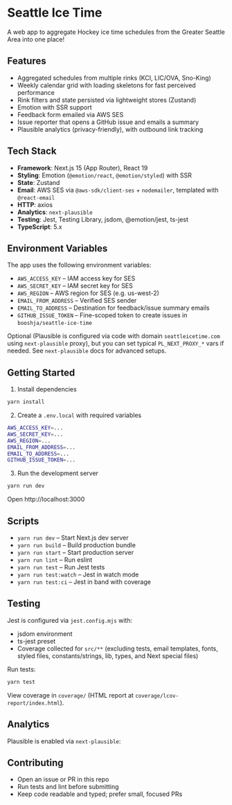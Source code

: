 # Seattle Ice Time

A web app to aggregate Hockey ice time schedules from the Greater Seattle Area into one place!

## Features

- Aggregated schedules from multiple rinks (KCI, LIC/OVA, Sno-King)
- Weekly calendar grid with loading skeletons for fast perceived performance
- Rink filters and state persisted via lightweight stores (Zustand)
- Emotion with SSR support
- Feedback form emailed via AWS SES
- Issue reporter that opens a GitHub issue and emails a summary
- Plausible analytics (privacy-friendly), with outbound link tracking

## Tech Stack

- **Framework**: Next.js 15 (App Router), React 19
- **Styling**: Emotion (`@emotion/react`, `@emotion/styled`) with SSR
- **State**: Zustand
- **Email**: AWS SES via `@aws-sdk/client-ses` + `nodemailer`, templated with `@react-email`
- **HTTP**: axios
- **Analytics**: `next-plausible`
- **Testing**: Jest, Testing Library, jsdom, @emotion/jest, ts-jest
- **TypeScript**: 5.x

## Environment Variables

The app uses the following environment variables:

- `AWS_ACCESS_KEY` – IAM access key for SES
- `AWS_SECRET_KEY` – IAM secret key for SES
- `AWS_REGION` – AWS region for SES (e.g. us-west-2)
- `EMAIL_FROM_ADDRESS` – Verified SES sender
- `EMAIL_TO_ADDRESS` – Destination for feedback/issue summary emails
- `GITHUB_ISSUE_TOKEN` – Fine-scoped token to create issues in `booshja/seattle-ice-time`

Optional (Plausible is configured via code with domain `seattleicetime.com` using `next-plausible` proxy), but you can set typical `PL_NEXT_PROXY_*` vars if needed. See `next-plausible` docs for advanced setups.

## Getting Started

1. Install dependencies

```bash
yarn install
```

2. Create a `.env.local` with required variables

```bash
AWS_ACCESS_KEY=...
AWS_SECRET_KEY=...
AWS_REGION=...
EMAIL_FROM_ADDRESS=...
EMAIL_TO_ADDRESS=...
GITHUB_ISSUE_TOKEN=...
```

3. Run the development server

```bash
yarn run dev
```

Open http://localhost:3000

## Scripts

- `yarn run dev` – Start Next.js dev server
- `yarn run build` – Build production bundle
- `yarn run start` – Start production server
- `yarn run lint` – Run eslint
- `yarn run test` – Run Jest tests
- `yarn run test:watch` – Jest in watch mode
- `yarn run test:ci` – Jest in band with coverage

## Testing

Jest is configured via `jest.config.mjs` with:

- jsdom environment
- ts-jest preset
- Coverage collected for `src/**` (excluding tests, email templates, fonts, styled files, constants/strings, lib, types, and Next special files)

Run tests:

```bash
yarn test
```

View coverage in `coverage/` (HTML report at `coverage/lcov-report/index.html`).

## Analytics

Plausible is enabled via `next-plausible`:

## Contributing

- Open an issue or PR in this repo
- Run tests and lint before submitting
- Keep code readable and typed; prefer small, focused PRs
